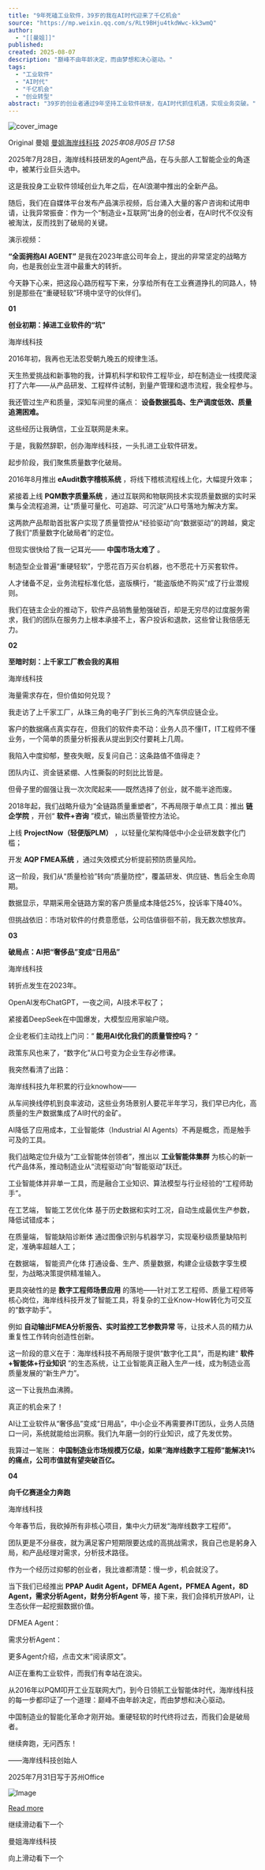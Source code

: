 ```yaml
---
title: "9年死磕工业软件，39岁的我在AI时代迎来了千亿机会"
source: "https://mp.weixin.qq.com/s/RLt9BHju4tkdWwc-kk3wmQ"
author:
  - "[[曼姐]]"
published:
created: 2025-08-07
description: "巅峰不由年龄决定，而由梦想和决心驱动。"
tags:
  - "工业软件"
  - "AI时代"
  - "千亿机会"
  - "创业转型"
abstract: "39岁的创业者通过9年坚持工业软件研发，在AI时代抓住机遇，实现业务突破。"
---
```

![cover_image](https://mmbiz.qpic.cn/mmbiz_jpg/VFsBjRXFlNnpWuTYrR0KaajJJ0jbHwlMiaaxbPvf8SHMNFcmwM2R5KvFPqVlnDAH2jVkC5lUiaTvTTjWeIAFcZtg/0?wx_fmt=jpeg)

Original 曼姐 [曼姐海岸线科技](https://mp.weixin.qq.com/s/) *2025年08月05日 17:58*

2025年7月28日，海岸线科技研发的Agent产品，在与头部人工智能企业的角逐中，被某行业巨头选中。

  

这是我投身工业软件领域创业九年之后，在AI浪潮中推出的全新产品。

  

随后，我们在自媒体平台发布产品演示视频，后台涌入大量的客户咨询和试用申请，让我异常振奋：作为一个“制造业+互联网”出身的创业者，在AI时代不仅没有被淘汰，反而找到了破局的关键。

  

演示视频：

  

  

**“全面拥抱AI AGENT”** 是我在2023年底公司年会上，提出的非常坚定的战略方向，也是我创业生涯中最重大的转折。

  

今天静下心来，把这段心路历程写下来，分享给所有在工业赛道挣扎的同路人，特别是那些在“重硬轻软”环境中坚守的伙伴们。

  

**01**

**创业初期：掉进工业软件的“坑”**

海岸线科技

  

2016年初，我再也无法忍受朝九晚五的规律生活。

  

天生热爱挑战和新事物的我，计算机科学和软件工程毕业，却在制造业一线摸爬滚打了六年——从产品研发、工程样件试制，到量产管理和退市流程，我全程参与。

  

我还管过生产和质量，深知车间里的痛点： **设备数据孤岛、生产调度低效、质量追溯困难。**

  

这些经历让我确信，工业互联网是未来。

  

于是，我毅然辞职，创办海岸线科技，一头扎进工业软件研发。

  

起步阶段，我们聚焦质量数字化破局。

  

2016年8月推出 **eAudit数字稽核系统** ，将线下稽核流程线上化，大幅提升效率；

  

紧接着上线 **PQM数字质量系统** ，通过互联网和物联网技术实现质量数据的实时采集与全流程追溯，让“质量可量化、可追踪、可沉淀”从口号落地为解决方案。

  

这两款产品帮助首批客户实现了质量管控从“经验驱动”向“数据驱动”的跨越，奠定了我们“质量数字化破局者”的定位。

  

但现实很快给了我一记耳光—— **中国市场太难了** 。

  

制造型企业普遍“重硬轻软”，宁愿花百万买台机器，也不愿花十万买套软件。

  

人才储备不足，业务流程标准化低，盗版横行，“能盗版绝不购买”成了行业潜规则。

  

我们在链主企业的推动下，软件产品销售量勉强破百，却是无穷尽的过度服务需求，我们的团队在服务力上根本承接不上，客户投诉和退款，这些曾让我倍感无力。

  

**02**

**至暗时刻：上千家工厂教会我的真相**

海岸线科技

  

海量需求存在，但价值如何兑现？

  

我走访了上千家工厂，从珠三角的电子厂到长三角的汽车供应链企业。

  

客户的数据痛点真实存在，但我们的软件卖不动：业务人员不懂IT，IT工程师不懂业务，一个简单的质量分析报表从提出到交付要耗上几周。

  

我陷入中度抑郁，整夜失眠，反复问自己：这条路值不值得走？

  

团队内讧、资金链紧绷、人性撕裂的时刻比比皆是。

  

但骨子里的倔强让我一次次爬起来——既然选择了创业，就不能半途而废。

  

2018年起，我们战略升级为“全链路质量重塑者”，不再局限于单点工具：推出 **链企学院** ，开创“ **软件+咨询** ”模式，输出质量管控方法论。

  

  

上线 **ProjectNow（轻便版PLM）** ，以轻量化架构降低中小企业研发数字化门槛；

  

开发 **AQP FMEA系统** ，通过失效模式分析提前预防质量风险。

  

这一阶段，我们从“质量检验”转向“质量防控”，覆盖研发、供应链、售后全生命周期。

  

数据显示，早期采用全链路方案的客户质量成本降低25%，投诉率下降40%。

  

但挑战依旧：市场对软件的付费意愿低，公司估值徘徊不前，我无数次想放弃。

  

**03**

**破局点：AI把“奢侈品”变成“日用品”**

海岸线科技

  

转折点发生在2023年。

  

OpenAI发布ChatGPT，一夜之间，AI技术平权了；

紧接着DeepSeek在中国爆发，大模型应用家喻户晓。

  

企业老板们主动找上门问：“ **能用AI优化我们的质量管控吗？** ”

  

政策东风也来了，“数字化”从口号变为企业生存必修课。

  

我突然看清了出路：

海岸线科技九年积累的行业knowhow——

从车间换线停机到良率波动，这些业务场景别人要花半年学习，我们早已内化，高质量的生产数据集成了AI时代的金矿。

  

AI降低了应用成本，工业智能体（Industrial AI Agents）不再是概念，而是触手可及的工具。

  

我们战略定位升级为“工业智能体创领者”，推出以 **工业智能体集群** 为核心的新一代产品体系，推动制造业从“流程驱动”向“智能驱动”跃迁。

  

工业智能体并非单一工具，而是融合工业知识、算法模型与行业经验的“工程师助手”。

  

  

在工艺端， 智能工艺优化体 基于历史数据和实时工况，自动生成最优生产参数，降低试错成本；

  

在质量端， 智能缺陷诊断体 通过图像识别与机器学习，实现毫秒级质量缺陷判定，准确率超越人工；

  

在数据端， 智能资产化体 打通设备、生产、质量数据，构建企业级数字孪生模型，为战略决策提供精准输入。

  

更具突破性的是 **数字工程师场景应用** 的落地——针对工艺工程师、质量工程师等核心岗位，海岸线科技开发了智能工具，将复杂的工业Know-How转化为可交互的“数字助手”。

  

例如 **自动输出FMEA分析报告、实时监控工艺参数异常** 等，让技术人员的精力从重复性工作转向创造性创新。

  

这一阶段的意义在于：海岸线科技不再局限于提供“数字化工具”，而是构建“ **软件+智能体+行业知识** ”的生态系统，让工业智能真正融入生产一线，成为制造业高质量发展的“新生产力”。

  

这一下让我热血沸腾。

  

真正的机会来了！

  

AI让工业软件从“奢侈品”变成“日用品”，中小企业不再需要养IT团队，业务人员随口一问，系统就能给出洞察。我们九年磨一剑的行业知识，成了先发优势。

  

我算过一笔账： **中国制造业市场规模万亿级，如果“海岸线数字工程师”能解决1%的痛点，公司市值就有望突破百亿。**

  

**04**

**向千亿赛道全力奔跑**

海岸线科技

  

今年春节后，我砍掉所有非核心项目，集中火力研发“海岸线数字工程师”。

  

团队更是不分昼夜，就为满足客户短期限要达成的高挑战需求，我自己也是躬身入局，和产品经理对需求，分析技术路径。

  

作为一个经历过抑郁的创业者，我比谁都清楚：慢一步，机会就没了。

  

当下我们已经推出 **PPAP Audit Agent，DFMEA Agent，PFMEA Agent，8D Agent，需求分析Agent，财务分析Agent** 等，接下来，我们会择机开放API，让生态伙伴一起挖掘数据价值。

  

DFMEA Agent：

需求分析Agent：

更多Agent介绍，点击文末“阅读原文”。

  

AI正在重构工业软件，而我们有幸站在浪尖。

  

从2016年以PQM叩开工业互联网大门，到今日领航工业智能体时代，海岸线科技的每一步都印证了一个道理：巅峰不由年龄决定，而由梦想和决心驱动。

  

中国制造业的智能化革命才刚开始。重硬轻软的时代终将过去，而我们会是破局者。

  

继续奔跑，无问西东！

  

——海岸线科技创始人

2025年7月31日写于苏州Office

  

![Image](https://mp.weixin.qq.com/s/www.w3.org/2000/svg'%20xmlns:xlink='http://www.w3.org/1999/xlink'%3E%3Ctitle%3E%3C/title%3E%3Cg%20stroke='none'%20stroke-width='1'%20fill='none'%20fill-rule='evenodd'%20fill-opacity='0'%3E%3Cg%20transform='translate(-249.000000,%20-126.000000)'%20fill='%23FFFFFF'%3E%3Crect%20x='249'%20y='126'%20width='1'%20height='1'%3E%3C/rect%3E%3C/g%3E%3C/g%3E%3C/svg%3E)

[Read more](https://mp.weixin.qq.com/s/)

继续滑动看下一个

曼姐海岸线科技

向上滑动看下一个